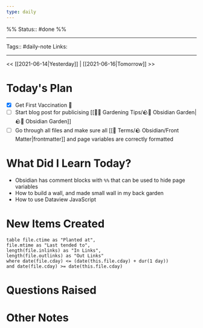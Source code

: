 ```yaml
---
type: daily
---
```

%%
Status:: #done 
%%

---
Tags:: #daily-note
Links: <!-- Add any additional links here -->

---

<< [[2021-06-14|Yesterday]] | [[2021-06-16|Tomorrow]] >>

# Today's Plan
- [x] Get First Vaccination 💉
- [ ] Start blog post for publicising [[👩‍🌾 Gardening Tips/🪨🌱 Obsidian Garden|🪨🌱 Obsidian Garden]]
- [ ] Go through all files and make sure all [[📇 Terms/🪨 Obsidian/Front Matter|frontmatter]] and page variables are correctly formatted

# What Did I Learn Today?
- Obsidian has comment blocks with `%%` that can be used to hide page variables
- How to build a wall, and made small wall in my back garden
- How to use Dataview JavaScript

# New Items Created
```dataview
table file.ctime as "Planted at",
file.mtime as "Last tended to",
length(file.inlinks) as "In Links", 
length(file.outlinks) as "Out Links"
where date(file.cday) <= (date(this.file.cday) + dur(1 day))
and date(file.cday) >= date(this.file.cday)
```

# Questions Raised
<!-- Did you have any unanswered questions from today?  Do you have anything you need to follow up? -->

# Other Notes
<!-- Put other notes here, like the weather for the day, any thoughts you had, other quick notes to expand on -->